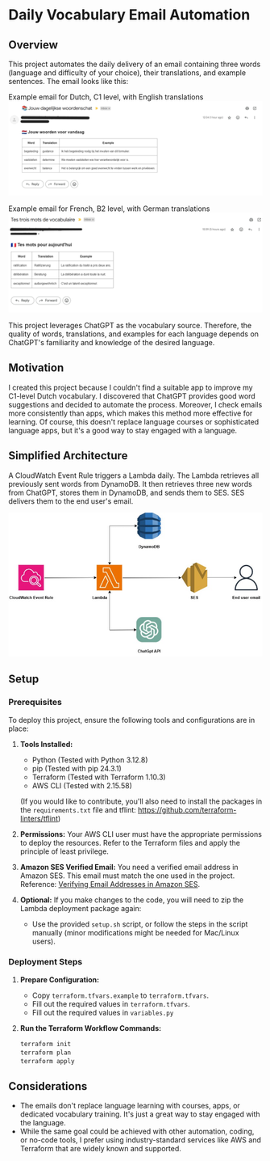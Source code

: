 # Daily Vocabulary Email Automation

## Overview
This project automates the daily delivery of an email containing three words (language and difficulty of your choice), their translations, and example sentences. The email looks like this:

Example email for Dutch, C1 level, with English translations
![Screenshot of Dutch email](/images/email.png)

Example email for French, B2 level, with German translations
![Screenshot of French email](/images/frenchEmail.png)

This project leverages ChatGPT as the vocabulary source. Therefore, the quality of words, translations, and examples for each language depends on ChatGPT's familiarity and knowledge of the desired language.


## Motivation
I created this project because I couldn't find a suitable app to improve my C1-level Dutch vocabulary. I discovered that ChatGPT provides good word suggestions and decided to automate the process. Moreover, I check emails more consistently than apps, which makes this method more effective for learning. Of course, this doesn't replace language courses or sophisticated language apps, but it's a good way to stay engaged with a language.


## Simplified Architecture
A CloudWatch Event Rule triggers a Lambda daily. The Lambda retrieves all previously sent words from DynamoDB. It then retrieves three new words from ChatGPT, stores them in DynamoDB, and sends them to SES. SES delivers them to the end user's email.

![Picture of architecture](/images/architecture.jpg)


## Setup

### Prerequisites
To deploy this project, ensure the following tools and configurations are in place:

1. **Tools Installed:**
   - Python (Tested with Python 3.12.8)
   - pip (Tested with pip 24.3.1)
   - Terraform (Tested with Terraform 1.10.3)
   - AWS CLI (Tested with 2.15.58)

   (If you would like to contribute, you'll also need to install the packages in the `requirements.txt` file and tflint: https://github.com/terraform-linters/tflint)

2. **Permissions:**
   Your AWS CLI user must have the appropriate permissions to deploy the resources. Refer to the Terraform files and apply the principle of least privilege.

3. **Amazon SES Verified Email:**
   You need a verified email address in Amazon SES. This email must match the one used in the project.
   Reference: [Verifying Email Addresses in Amazon SES](https://docs.aws.amazon.com/ses/latest/dg/creating-identities.html#verify-email-addresses-procedure).

4. **Optional:**
   If you make changes to the code, you will need to zip the Lambda deployment package again:
   - Use the provided `setup.sh` script, or follow the steps in the script manually (minor modifications might be needed for Mac/Linux users).

### Deployment Steps

1. **Prepare Configuration:**
   - Copy `terraform.tfvars.example` to `terraform.tfvars`.
   - Fill out the required values in `terraform.tfvars`.
   - Fill out the required values in `variables.py`

2. **Run the Terraform Workflow Commands:**
   ```bash
   terraform init
   terraform plan
   terraform apply
   ```

## Considerations

- The emails don't replace language learning with courses, apps, or dedicated vocabulary training. It's just a great way to stay engaged with the language.
- While the same goal could be achieved with other automation, coding, or no-code tools, I prefer using industry-standard services like AWS and Terraform that are widely known and supported.

